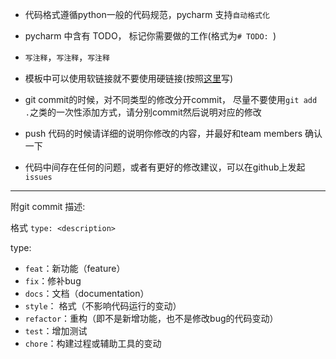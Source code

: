 - 代码格式遵循python一般的代码规范，pycharm 支持`自动格式化`
- pycharm 中含有 TODO， 标记你需要做的工作(格式为`# TODO: `)

- `写注释`，`写注释`，`写注释`

- 模板中可以使用软链接就不要使用硬链接(按照[这里]( https://docs.djangoproject.com/en/3.0/topics/http/urls/#reverse-resolution-of-urls )写)

- git commit的时候，对不同类型的修改分开commit， 尽量不要使用`git add .`之类的一次性添加方式，请分别commit然后说明对应的修改

- push 代码的时候请详细的说明你修改的内容，并最好和team members 确认一下

- 代码中间存在任何的问题，或者有更好的修改建议，可以在github上发起 `issues`



<hr>

附git commit 描述:

格式  `type: <description>`

type:

- `feat`：新功能（feature）
- `fix`：修补bug
- `docs`：文档（documentation）
- `style`： 格式（不影响代码运行的变动）
- `refactor`：重构（即不是新增功能，也不是修改bug的代码变动）
- `test`：增加测试
- `chore`：构建过程或辅助工具的变动

